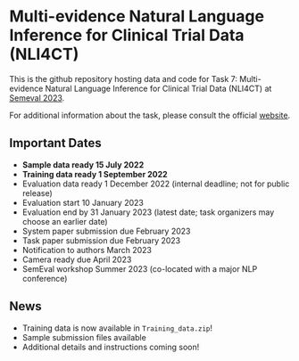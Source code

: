 # Multi-evidence Natural Language Inference for Clinical Trial Data (NLI4CT)

This is the github repository hosting data and code for Task 7: Multi-evidence Natural Language Inference for Clinical Trial Data (NLI4CT) at [Semeval 2023](https://semeval.github.io/SemEval2023/). 

For additional information about the task, please consult the official [website](https://sites.google.com/view/nli4ct/home).

## Important Dates
* **Sample data ready 15 July 2022**
* **Training data ready 1 September 2022**
* Evaluation data ready 1 December 2022 (internal deadline; not for public release)
* Evaluation start 10 January 2023
* Evaluation end by 31 January 2023 (latest date; task organizers may choose an earlier date)
* System paper submission due February 2023
* Task paper submission due February 2023
* Notification to authors March 2023
* Camera ready due April 2023
* SemEval workshop Summer 2023 (co-located with a major NLP conference)

## News

* Training data is now available in `Training_data.zip`!
* Sample submission files available
* Additional details and instructions coming soon!
